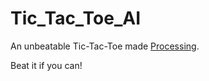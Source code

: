 # Tic_Tac_Toe_AI
An unbeatable Tic-Tac-Toe made [Processing](https://processing.org/).

Beat it if you can!
